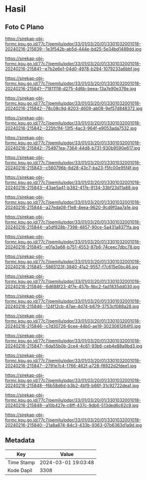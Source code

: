 # Hasil

## Foto C Plano

https://sirekap-obj-formc.kpu.go.id/77c7/pemilu/pdpr/33/01/03/20/01/3301032001018-20240216-215839--1e3f542b-ab5d-444e-bd25-5e34bd1489dd.jpg

https://sirekap-obj-formc.kpu.go.id/77c7/pemilu/pdpr/33/01/03/20/01/3301032001018-20240216-215841--e7b2e6e1-04d0-4978-b294-1079233a6bbf.jpg

https://sirekap-obj-formc.kpu.go.id/77c7/pemilu/pdpr/33/01/03/20/01/3301032001018-20240216-215841--71811118-d275-4d6b-beea-13a7e90e376e.jpg

https://sirekap-obj-formc.kpu.go.id/77c7/pemilu/pdpr/33/01/03/20/01/3301032001018-20240216-215842--78c08c9d-8203-4609-ab08-9ef57d848372.jpg

https://sirekap-obj-formc.kpu.go.id/77c7/pemilu/pdpr/33/01/03/20/01/3301032001018-20240216-215842--225fc1f4-13f5-4ac3-964f-e9053ada7532.jpg

https://sirekap-obj-formc.kpu.go.id/77c7/pemilu/pdpr/33/01/03/20/01/3301032001018-20240216-215842--754971ea-7364-44d8-b731-930b9590e617.jpg

https://sirekap-obj-formc.kpu.go.id/77c7/pemilu/pdpr/33/01/03/20/01/3301032001018-20240216-215843--c560796b-6d28-43c7-ba23-f5fc00e95f4f.jpg

https://sirekap-obj-formc.kpu.go.id/77c7/pemilu/pdpr/33/01/03/20/01/3301032001018-20240216-215843--43ae5a41-b382-417e-9134-33bf23d11a88.jpg

https://sirekap-obj-formc.kpu.go.id/77c7/pemilu/pdpr/33/01/03/20/01/3301032001018-20240216-215844--a27eda08-f1e8-4eea-9620-9cd9f0aa7a1e.jpg

https://sirekap-obj-formc.kpu.go.id/77c7/pemilu/pdpr/33/01/03/20/01/3301032001018-20240216-215844--a5df828b-7398-4857-90ce-5a431a8371fa.jpg

https://sirekap-obj-formc.kpu.go.id/77c7/pemilu/pdpr/33/01/03/20/01/3301032001018-20240216-215845--e01a3a68-b751-4553-87b6-74ceec7dbc78.jpg

https://sirekap-obj-formc.kpu.go.id/77c7/pemilu/pdpr/33/01/03/20/01/3301032001018-20240216-215845--5865123f-3840-41a2-9557-f7c615e0bc46.jpg

https://sirekap-obj-formc.kpu.go.id/77c7/pemilu/pdpr/33/01/03/20/01/3301032001018-20240216-215846--6d688f23-4f7e-457b-9bc2-fad1835dd030.jpg

https://sirekap-obj-formc.kpu.go.id/77c7/pemilu/pdpr/33/01/03/20/01/3301032001018-20240216-215846--124f12cb-47ae-4d74-b879-3753cf088a28.jpg

https://sirekap-obj-formc.kpu.go.id/77c7/pemilu/pdpr/33/01/03/20/01/3301032001018-20240216-215846--c7d30726-6cee-44b0-ae19-3023061264f0.jpg

https://sirekap-obj-formc.kpu.go.id/77c7/pemilu/pdpr/33/01/03/20/01/3301032001018-20240216-215847--6da55b0b-2ce4-4c61-93b6-ceb4e88a9bd3.jpg

https://sirekap-obj-formc.kpu.go.id/77c7/pemilu/pdpr/33/01/03/20/01/3301032001018-20240216-215847--2791e7c4-1766-462f-a728-f8922d2fdee1.jpg

https://sirekap-obj-formc.kpu.go.id/77c7/pemilu/pdpr/33/01/03/20/01/3301032001018-20240216-215848--f6b58d6d-b3b2-4bf9-b66f-31c92722dea1.jpg

https://sirekap-obj-formc.kpu.go.id/77c7/pemilu/pdpr/33/01/03/20/01/3301032001018-20240216-215848--a10b427e-c8ff-437c-9db6-513ded6c62c9.jpg

https://sirekap-obj-formc.kpu.go.id/77c7/pemilu/pdpr/33/01/03/20/01/3301032001018-20240216-215840--21a8a874-84c3-433b-9363-07b6363d1a9d.jpg


## Metadata

| Key        | Value               |
| ---------- | ------------------- |
| Time Stamp | 2024-03-01 19:03:48 |
| Kode Dapil | 3308                |



